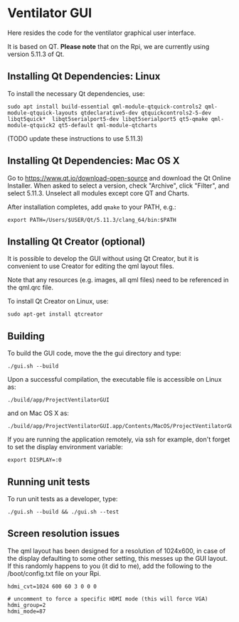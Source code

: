 # Ventilator GUI

Here resides the code for the ventilator graphical user interface.

It is based on QT.  **Please note** that on the Rpi, we are currently using version 5.11.3 of Qt.

## Installing Qt Dependencies: Linux

To install the necessary Qt dependencies, use:

```
sudo apt install build-essential qml-module-qtquick-controls2 qml-module-qtquick-layouts qtdeclarative5-dev qtquickcontrols2-5-dev libqt5quick*  libqt5serialport5-dev libqt5serialport5 qt5-qmake qml-module-qtquick2 qt5-default qml-module-qtcharts
```

(TODO update these instructions to use 5.11.3)

## Installing Qt Dependencies: Mac OS X

Go to https://www.qt.io/download-open-source and download the Qt Online Installer. When asked to select a version, check "Archive", click "Filter", and select 5.11.3. Unselect all modules except core QT and Charts.

After installation completes, add `qmake` to your PATH, e.g.:

```
export PATH=/Users/$USER/Qt/5.11.3/clang_64/bin:$PATH
```

## Installing Qt Creator (optional)

It is possible to develop the GUI without using Qt Creator, but it is
convenient to use Creator for editing the qml layout files.

Note that any resources (e.g. images, all qml files) need to be referenced in the qml.qrc file.

To install Qt Creator on Linux, use:
```
sudo apt-get install qtcreator
```

## Building

To build the GUI code, move the the gui directory and type:
```
./gui.sh --build
```

Upon a successful compilation, the executable file is accessible on Linux as:
```
./build/app/ProjectVentilatorGUI
```

and on Mac OS X as:
```
./build/app/ProjectVentilatorGUI.app/Contents/MacOS/ProjectVentilatorGUI
```

If you are running the application remotely, via ssh for example, don't forget to set
the display environment variable:
```
export DISPLAY=:0
```

## Running unit tests

To run unit tests as a developer, type:

```
./gui.sh --build && ./gui.sh --test
```

## Screen resolution issues

The qml layout has been designed for a resolution of 1024x600, in case of the display
defaulting to some other setting, this messes up the GUI layout. If this randomly
happens to you (it did to me), add the following to the /boot/config.txt file on your Rpi.
```
hdmi_cvt=1024 600 60 3 0 0 0

# uncomment to force a specific HDMI mode (this will force VGA)
hdmi_group=2
hdmi_mode=87
```
